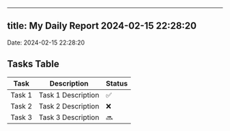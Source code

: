 
---
title: My Daily Report 2024-02-15 22:28:20
---

Date: 2024-02-15 22:28:20

## Tasks Table

| Task | Description | Status |
|------|-------------|--------|
| Task 1 | Task 1 Description | ✅ |
| Task 2 | Task 2 Description | ❌ |
| Task 3 | Task 3 Description | 🔜 |
